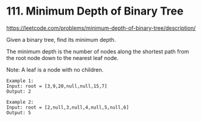 # 111. Minimum Depth of Binary Tree
https://leetcode.com/problems/minimum-depth-of-binary-tree/description/

Given a binary tree, find its minimum depth.

The minimum depth is the number of nodes along the shortest path from the root node down to the nearest leaf node.

Note: A leaf is a node with no children.

```
Example 1:
Input: root = [3,9,20,null,null,15,7]
Output: 2

Example 2:
Input: root = [2,null,3,null,4,null,5,null,6]
Output: 5
```
